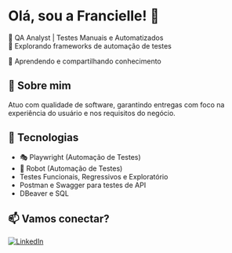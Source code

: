 # Olá, sou a Francielle! 👋

🎯 QA Analyst | Testes Manuais e Automatizados  
🔎 Explorando frameworks de automação de testes

🌱 Aprendendo e compartilhando conhecimento

## 💼 Sobre mim
Atuo com qualidade de software, garantindo entregas com foco na experiência do usuário e nos requisitos do negócio.

## 🚀 Tecnologias
- 🎭 Playwright (Automação de Testes)
- 🤖 Robot (Automação de Testes)
- Testes Funcionais, Regressivos e Exploratório
- Postman e Swagger para testes de API
- DBeaver e SQL

## 📫 Vamos conectar?
[![LinkedIn](https://img.shields.io/badge/-LinkedIn-blue?logo=linkedin&style=flat)](https://www.linkedin.com/in/francielle-mendes)
